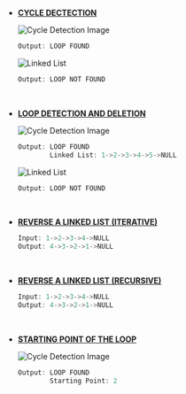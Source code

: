 * __[CYCLE DECTECTION](https://github.com/ashish25-bit/data-structure-algorithms/blob/master/LinkedList/Cycle-Detection.cpp)__
    
    ![Cycle Detection Image](https://www.geeksforgeeks.org/wp-content/uploads/2009/04/Linked-List-Loop.gif)
    ```CPP
    Output: LOOP FOUND 
    ```

    ![Linked List](https://media.geeksforgeeks.org/wp-content/cdn-uploads/gq/2013/03/Linkedlist.png)
    ```CPP
    Output: LOOP NOT FOUND 
    ```

<BR/>

* __[LOOP DETECTION AND DELETION](https://github.com/ashish25-bit/data-structure-algorithms/blob/master/LinkedList/Loop-Detection-Deletion.cpp)__
    
    ![Cycle Detection Image](https://www.geeksforgeeks.org/wp-content/uploads/2009/04/Linked-List-Loop.gif)
    ```CPP
    Output: LOOP FOUND
            Linked List: 1->2->3->4->5->NULL
    ```

    ![Linked List](https://media.geeksforgeeks.org/wp-content/cdn-uploads/gq/2013/03/Linkedlist.png)
    ```CPP
    Output: LOOP NOT FOUND
    ```

<BR/>

* __[REVERSE A LINKED LIST (ITERATIVE)](https://github.com/ashish25-bit/data-structure-algorithms/blob/master/LinkedList/Reverse-SLL-Iterative.cpp)__
    
    ```CPP
    Input: 1->2->3->4->NULL 
    Output: 4->3->2->1->NULL
    ```
<BR/>

* __[REVERSE A LINKED LIST (RECURSIVE)](https://github.com/ashish25-bit/data-structure-algorithms/blob/master/LinkedList/Reverse-SLL-Recursive.cpp)__
    
    ```CPP
    Input: 1->2->3->4->NULL 
    Output: 4->3->2->1->NULL
    ```
<BR/>

* __[STARTING POINT OF THE LOOP](https://github.com/ashish25-bit/data-structure-algorithms/blob/master/LinkedList/Starting-Point-Loop.cpp)__
    
    ![Cycle Detection Image](https://www.geeksforgeeks.org/wp-content/uploads/2009/04/Linked-List-Loop.gif)
    ```CPP
    Output: LOOP FOUND
            Starting Point: 2
    ```

<BR/>
